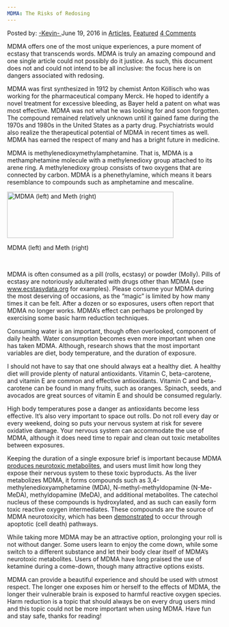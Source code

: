 ```yaml
---
MDMA: The Risks of Redosing
---
```

<article class="post-listing post-14502 post type-post status-publish format-standard has-post-thumbnail hentry category-articles category-deepdot-news tag-mdma tag-redosing tag-risks">
    <div class="post-inner">
    <p class="post-meta">
    <span>Posted by: <a href="https://www.deepdotweb.com/author/kevin/" title="">-Kevin- </a></span>
    <span>June 19, 2016</span>
    <span>in <a href="https://www.deepdotweb.com/category/articles/" rel="category tag">Articles</a>, <a href="https://www.deepdotweb.com/category/deepdot-news/" rel="category tag">Featured</a></span>
    <span><a href="https://www.deepdotweb.com/2016/06/19/mdma-risks-redosing/#comments">4 Comments</a></span>
    </p>
    <div class="clear"></div>
    <div class="entry">
    <p>MDMA offers one of the most unique experiences, a pure moment of ecstasy that transcends words. MDMA is truly an amazing compound and one single article could not possibly do it justice. As such, this document does not and could not intend to be all inclusive: the focus here is on dangers associated with redosing.</p>
    <p>MDMA was first synthesized in 1912 by chemist Anton Köllisch who was working for the pharmaceutical company Merck. He hoped to identify a novel treatment for excessive bleeding, as Bayer held a patent on what was most effective. MDMA was not what he was looking for and soon forgotten. The compound remained relatively unknown until it gained fame during the 1970s and 1980s in the United States as a party drug. Psychiatrists would also realize the therapeutical potential of MDMA in recent times as well. MDMA has earned the respect of many and has a bright future in medicine.</p>
    <p>MDMA is methylenedioxymethylamphetamine. That is, MDMA is a methamphetamine molecule with a methylenedioxy group attached to its arene ring. A methylenedioxy group consists of two oxygens that are connected by carbon. MDMA is a phenethylamine, which means it bears resemblance to compounds such as amphetamine and mescaline.</p>
    <div id="attachment_14503" style="width: 399px" class="wp-caption aligncenter"><a href="https://www.deepdotweb.com/wp-content/uploads/2016/06/mdmarisks1.png"><img class="size-full wp-image-14503" src="https://www.deepdotweb.com/wp-content/uploads/2016/06/mdmarisks1.png" alt="MDMA (left) and Meth (right)" width="389" height="108" srcset="https://www.deepdotweb.com/wp-content/uploads/2016/06/mdmarisks1.png 389w, https://www.deepdotweb.com/wp-content/uploads/2016/06/mdmarisks1-300x83.png 300w" sizes="(max-width: 389px) 100vw, 389px"/></a><p class="wp-caption-text">MDMA (left) and Meth (right)</p></div>
    <p>&nbsp;</p>
    <p>MDMA is often consumed as a pill (rolls, ecstasy) or powder (Molly). Pills of ecstasy are notoriously adulterated with drugs other than MDMA (see <a href="http://www.ecstasydata.org">www.ecstasydata.org</a> for examples). Please consume your MDMA during the most deserving of occasions, as the “magic” is limited by how many times it can be felt. After a dozen or so exposures, users often report that MDMA no longer works. MDMA’s effect can perhaps be prolonged by exercising some basic harm reduction techniques.</p>
    <p>Consuming water is an important, though often overlooked, component of daily health. Water consumption becomes even more important when one has taken MDMA. Although, research shows that the most important variables are diet, body temperature, and the duration of exposure.</p>
    <p>I should not have to say that one should always eat a healthy diet. A healthy diet will provide plenty of natural antioxidants. Vitamin C, beta-carotene, and vitamin E are common and effective antioxidants. Vitamin C and beta-carotene can be found in many fruits, such as oranges. Spinach, seeds, and avocados are great sources of vitamin E and should be consumed regularly.</p>
    <p>High body temperatures pose a danger as antioxidants become less effective. It’s also very important to space out rolls. Do not roll every day or every weekend, doing so puts your nervous system at risk for severe oxidative damage. Your nervous system can accommodate the use of MDMA, although it does need time to repair and clean out toxic metabolites between exposures.</p>
    <p>Keeping the duration of a single exposure brief is important because MDMA <a href="http://jpet.aspetjournals.org/content/316/1/53.full.pdf">produces neurotoxic metabolites</a>, and users must limit how long they expose their nervous system to these toxic byproducts. As the liver metabolizes MDMA, it forms compounds such as 3,4-methylenedioxyamphetamine (MDA), N-methyl-methyldopamine (N-Me-MeDA), methyldopamine (MeDA), and additional metabolites. The catechol nucleus of these compounds is hydroxylated, and as such can easily form toxic reactive oxygen intermediates. These compounds are the source of MDMA neurotoxicity, which has been <a href="http://jpet.aspetjournals.org/content/316/1/53.full.pdf">demonstrated</a> to occur through apoptotic (cell death) pathways.</p>
    <p>While taking more MDMA may be an attractive option, prolonging your roll is not without danger. Some users learn to enjoy the come down, while some switch to a different substance and let their body clear itself of MDMA’s neurotoxic metabolites. Users of MDMA have long praised the use of ketamine during a come-down, though many attractive options exists.</p>
    <p>MDMA can provide a beautiful experience and should be used with utmost respect. The longer one exposes him or herself to the effects of MDMA, the longer their vulnerable brain is exposed to harmful reactive oxygen species. Harm reduction is a topic that should always be on every drug users mind and this topic could not be more important when using MDMA. Have fun and stay safe, thanks for reading!</p>
    </div>
    <span style="display:none"><a href="https://www.deepdotweb.com/tag/mdma/" rel="tag">mdma</a> <a href="https://www.deepdotweb.com/tag/redosing/" rel="tag">redosing</a> <a href="https://www.deepdotweb.com/tag/risks/" rel="tag">risks</a></span> <span style="display:none" class="updated">2016-06-19</span>
    <div style="display:none" class="vcard author" itemprop="author" itemscope itemtype="http://schema.org/Person"><strong class="fn" itemprop="name"><a href="https://www.deepdotweb.com/author/kevin/" title="Posts by -Kevin-" rel="author">-Kevin-</a></strong></div>
    </div>
</article>

